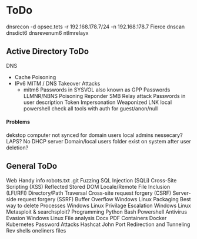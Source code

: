 # ToDo

dnsrecon -d opsec.tets -r 192.168.178.7/24 -n 192.168.178.7
Fierce
dnscan 
dnsdict6 
dnsrevenum6 
ntlmrelayx

## Active Directory ToDo
DNS
* Cache Poisoning
* IPv6 MITM / DNS Takeover Attacks
	* mitm6
Passwords in SYSVOL also known as GPP Passwords
LLMNR/NBNS Poisoning
	Reponder
SMB Relay attack
Passwords in user description
Token Impersonation
Weaponized LNK
local powershell
check all tools with auth for guest/anon/null

#### Problems
dekstop computer not synced for domain users
local admins nessecary? LAPS?
No DHCP server
Domain/local users folder exist on system after user deletion?

## General ToDo
Web
	Handy info
		robots.txt
		.git
	Fuzzing
	SQL Injection (SQLi)
	Cross-Site Scripting (XSS)
		Reflected
		Stored
		DOM
	Locale/Remote File Inclusion (LFI/RFI)
	Directory/Path Traversal
	Cross-site request forgery (CSRF)
	Server-side request forgery (SSRF)
Buffer Overflow
	Windows
	Linux
Packaging
	Best way to delete
Processes
	Windows
	Linux
Privilage Escalation
	Windows
	Linux
Metasploit & searchsploit?
Programming
	Python
	Bash
	Powershell
Antivirus Evasion
	Windows
	Linux
File analysis
	Docx
	PDF
Containers
	Docker
	Kubernetes
Password Attacks
	Hashcat
	John
Port Redirection and Tunneling
Rev shells 
	oneliners
	files